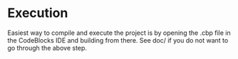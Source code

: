 # Execution

Easiest way to compile and execute the project is by opening the .cbp file in the CodeBlocks IDE and building from there.
See doc/ if you do not want to go through the above step.
